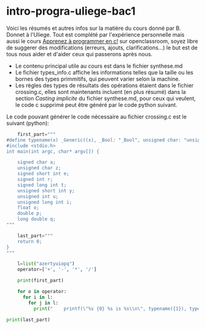 # intro-progra-uliege-bac1

Voici les résumés et autres infos sur la matière du cours donné par B. Donnet à l'Uliege. Tout est complété par l'expérience personnelle mais aussi le cours [Apprenez à programmer en c!](https://openclassrooms.com/courses/apprenez-a-programmer-en-c) sur openclassroom, soyez libre de suggerer des modifications (erreurs, ajouts, clarifications...) le but est de tous nous aider et d'aider ceux qui passerons après nous.

* Le contenu principal utile au cours est dans le fichier synthese.md
* Le fichier types_info.c affiche les informations telles que la taille ou les bornes des types primmitifs, qui peuvent varier selon la machine.
* Les règles des types de résultats des opérations étaient dans le fichier crossing.c, elles sont maintenants incluent (en plus résumé) dans la section *Casting implicite* du fichier synthese.md, pour ceux qui veulent, le code c supprimé peut être généré par le code python suivant.

Le code pouvant générer le code nécessaire au fichier crossing.c est le suivant (python):
``` py
    first_part="""
#define typename(x) _Generic((x), _Bool: "_Bool", unsigned char: "unsigned char", char: "char", signed char: "signed char", short int: "short int", unsigned short int: "unsigned short int", int: "int", unsigned int: "unsigned int", long int: "long int", unsigned long int: "unsigned long int", long long int: "long long int", unsigned long long int: "unsigned long long int", float: "float", double: "double", long double: "long double", char *: "pointer to char", void *: "pointer to void", int *: "pointer to int", default: "other")
#include <stdio.h>
int main(int argc, char* argv[]) {

    signed char a;
    unsigned char z;
    signed short int e;
    signed int r;
    signed long int t;
    unsigned short int y;
    unsigned int u;
    unsigned long int i;
    float o;
    double p;
    long double q;
"""

    last_part="""
    return 0;
}
"""

    l=list("azertyuiopq")
    operator=['+', '-', '*', '/']

    print(first_part)

    for o in operator:
      for i in l:
        for j in l:
          print("    printf(\"%s {0} %s is %s\\n\", typename({1}), typename({2}), typename({1} {0} {2}));".format(o, i, j))

print(last_part)
```
